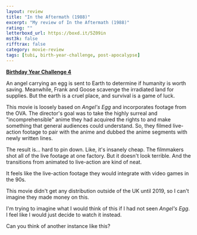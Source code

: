 ```yaml
---
layout: review
title: "In the Aftermath (1988)"
excerpt: "My review of In the Aftermath (1988)"
rating: ""
letterboxd_url: https://boxd.it/5Z09in
mst3k: false
rifftrax: false
category: movie-review
tags: [tubi, birth-year-challenge, post-apocalypse]
---
```


<b><a href="https://boxd.it/sWI7Y" target="_blank" rel="noopener">Birthday Year Challenge 4</a></b>

An angel carrying an egg is sent to Earth to determine if humanity is worth saving. Meanwhile, Frank and Goose scavenge the irradiated land for supplies. But the earth is a cruel place, and survival is a game of luck.

This movie is loosely based on <i>Angel's Egg</i> and incorporates footage from the OVA. The director's goal was to take the highly surreal and "incomprehensible" anime they had acquired the rights to and make something that general audiences could understand. So, they filmed live-action footage to pair with the anime and dubbed the anime segments with newly written lines.

The result is... hard to pin down. Like, it's insanely cheap. The filmmakers shot all of the live footage at one factory. But it doesn't look terrible. And the transitions from animated to live-action are kind of neat.

It feels like the live-action footage they would integrate with video games in the 90s.

This movie didn't get any distribution outside of the UK until 2019, so I can't imagine they made money on this.

I'm trying to imagine what I would think of this if I had not seen <i>Angel's Egg</i>. I feel like I would just decide to watch it instead.

Can you think of another instance like this?
